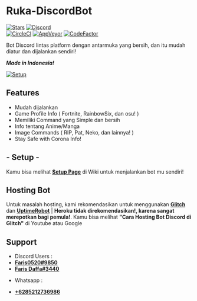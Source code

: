 # Ruka-DiscordBot
[![Stars](https://img.shields.io/github/stars/jagrosh/MusicBot.svg)](https://github.com/jagrosh/MusicBot/stargazers)
[![Discord](https://discordapp.com/api/guilds/717533401107791933/widget.png)](https://discord.gg/YwV78PM)<br>
[![CircleCI](https://img.shields.io/circleci/project/github/jagrosh/MusicBot/master.svg)](https://circleci.com/gh/jagrosh/MusicBot)
[![AppVeyor](https://ci.appveyor.com/api/projects/status/gdu6nyte5psj6xfk/branch/master?svg=true)](https://ci.appveyor.com/project/jagrosh/musicbot/branch/master)
[![CodeFactor](https://www.codefactor.io/repository/github/jagrosh/musicbot/badge)](https://www.codefactor.io/repository/github/jagrosh/musicbot)

Bot Discord lintas platform dengan antarmuka yang bersih, dan itu mudah diatur dan dijalankan sendiri!

_**Made in Indonesia!**_

[![Setup](http://i.imgur.com/VvXYp5j.png)](https://github.com/jagrosh/MusicBot/wiki/Setup)

## Features
  * Mudah dijalankan
  * Game Profile Info ( Fortnite, RainbowSix, dan osu! )
  * Memiliki Command yang Simple dan bersih
  * Info tentang Anime/Manga
  * Image Commands ( RIP, Pat, Neko, dan lainnya! )
  * Stay Safe with Corona Info!

## - **Setup** -
Kamu bisa melihat [**Setup Page**](https://github.com/jagrosh/MusicBot/wiki/Setup) di Wiki untuk menjalankan bot mu sendiri!

## Hosting Bot 
Untuk masalah hosting, kami rekomendasikan untuk menggunakan [**Glitch**](https://glitch.com) dan [**UptimeRobot**](https://uptimerobot.com) | **Heroku tidak direkomendasikan!, karena sangat merepotkan bagi pemula!**. Kamu bisa melihat **"Cara Hosting Bot Discord di Glitch"** di Youtube atau Google

## Support 
* Discord Users :
* [**Faris0520#9850**](https://dsc.bio/faris0520)
* [**Faris Daffa#3440**](https://dsc.bio/faris0520)
- Whatsapp :
* [**+6285212736986**](https://wa.me/085212736986)


